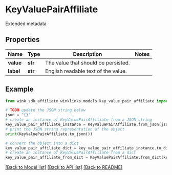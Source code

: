 # KeyValuePairAffiliate

Extended metadata

## Properties

Name | Type | Description | Notes
------------ | ------------- | ------------- | -------------
**value** | **str** | The value that should be persisted. | 
**label** | **str** | English readable text of the value. | 

## Example

```python
from wink_sdk_affiliate_winklinks.models.key_value_pair_affiliate import KeyValuePairAffiliate

# TODO update the JSON string below
json = "{}"
# create an instance of KeyValuePairAffiliate from a JSON string
key_value_pair_affiliate_instance = KeyValuePairAffiliate.from_json(json)
# print the JSON string representation of the object
print(KeyValuePairAffiliate.to_json())

# convert the object into a dict
key_value_pair_affiliate_dict = key_value_pair_affiliate_instance.to_dict()
# create an instance of KeyValuePairAffiliate from a dict
key_value_pair_affiliate_from_dict = KeyValuePairAffiliate.from_dict(key_value_pair_affiliate_dict)
```
[[Back to Model list]](../README.md#documentation-for-models) [[Back to API list]](../README.md#documentation-for-api-endpoints) [[Back to README]](../README.md)


